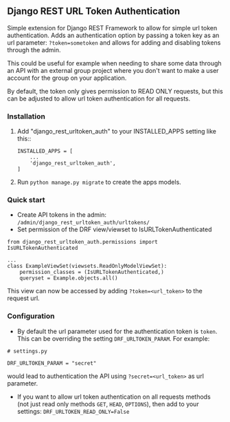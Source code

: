 ## Django REST URL Token Authentication

Simple extension for Django REST Framework to allow for simple url token authentication. Adds
an authentication option by passing a token key as an url parameter: `?token=sometoken` and
allows for adding and disabling tokens through the admin.

This could be useful for example when needing to share some data through an API with an external
group project where you don't want to make a user account for the group on your application.

By default, the token only gives permission to READ ONLY requests, but this can be adjusted to
allow url token authentication for all requests.

### Installation


1. Add "django_rest_urltoken_auth" to your INSTALLED_APPS setting like this::
	
	```
    INSTALLED_APPS = [
        ...
        'django_rest_urltoken_auth',
    ]
    ```

2. Run ``python manage.py migrate`` to create the apps models.

### Quick start

- Create API tokens in the admin: `/admin/django_rest_urltoken_auth/urltokens/`
- Set permission of the DRF view/viewset to IsURLTokenAuthenticated

```
from django_rest_urltoken_auth.permissions import IsURLTokenAuthenticated

...
class ExampleViewSet(viewsets.ReadOnlyModelViewSet):
    permission_classes = (IsURLTokenAuthenticated,)
    queryset = Example.objects.all()
```

This view can now be accessed by adding `?token=<url_token>` to the request url.

### Configuration

- By default the url parameter used for the authentication token is `token`. This can be 
overriding the setting `DRF_URLTOKEN_PARAM`. For example:

```
# settings.py

DRF_URLTOKEN_PARAM = "secret"
```

would lead to authentication the API using `?secret=<url_token>` as url parameter.

- If you want to allow url token authentication on all requests methods 
(not just read only methods `GET`, `HEAD`, `OPTIONS`), then add to your settings:
`DRF_URLTOKEN_READ_ONLY=False`
